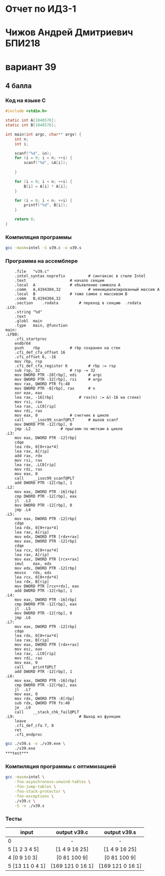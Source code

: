# Отчет по ИДЗ-1
# Чижов Андрей Дмитриевич БПИ218
# вариант 39

## 4 балла
### Код на языке C
```c
#include <stdio.h>

static int A[1048576];
static int B[1048576];

int main(int argc, char** argv) {
    int n;
    int i;

    scanf("%d", &n);
    for (i = 0; i < n; ++i) {
        scanf("%d", &A[i]);
        
    }

    for (i = 0; i < n; ++i) {
    	B[i] = A[i] * A[i];
    }

    for (i = 0; i < n; ++i) {
    	printf("%d", B[i]);
    }

    return 0;
}
```

### Компиляция программы
```sh
gcc -masm=intel -S v39.c -o v39.s
```

### Программа на ассемблере
```assembly
    .file	"v39.c"
	.intel_syntax noprefix			# синтаксис в стиле Intel
	.text					# начало секции
	.local	A				# объявление символа A
	.comm	A,4194304,32			# неинициализированный массив А
	.local	B				# тоже самое с массивом В
	.comm	B,4194304,32			
	.section	.rodata			# переход в секцию  .rodata
.LC0:
	.string	"%d"
	.text
	.globl	main
	.type	main, @function
main:
.LFB0:
	.cfi_startproc
	endbr64
	push	rbp				# rbp сохранен на стек
	.cfi_def_cfa_offset 16			
	.cfi_offset 6, -16
	mov	rbp, rsp
	.cfi_def_cfa_register 6			# rbp := rsp
	sub	rsp, 32				# rsp -= 32
	mov	DWORD PTR -20[rbp], edi		# argc
	mov	QWORD PTR -32[rbp], rsi		# argv
	mov	rax, QWORD PTR fs:40		
	mov	QWORD PTR -8[rbp], rax		# n
	xor	eax, eax			
	lea	rax, -16[rbp] 			# rax(n) := &(-16 на стеке) 
	mov	rsi, rax
	lea	rax, .LC0[rip]
	mov	rdi, rax
	mov	eax, 0				# счетчик в цикле
	call	__isoc99_scanf@PLT		# вызов scanf 
	mov	DWORD PTR -12[rbp], 0		
	jmp	.L2				# прыгаем по меткам в цикле
.L3:						
	mov	eax, DWORD PTR -12[rbp]
	cdqe
	lea	rdx, 0[0+rax*4]
	lea	rax, A[rip]
	add	rax, rdx
	mov	rsi, rax
	lea	rax, .LC0[rip]
	mov	rdi, rax
	mov	eax, 0
	call	__isoc99_scanf@PLT
	add	DWORD PTR -12[rbp], 1
.L2:
	mov	eax, DWORD PTR -16[rbp]
	cmp	DWORD PTR -12[rbp], eax
	jl	.L3
	mov	DWORD PTR -12[rbp], 0
	jmp	.L4
.L5:
	mov	eax, DWORD PTR -12[rbp]
	cdqe
	lea	rdx, 0[0+rax*4]
	lea	rax, A[rip]
	mov	edx, DWORD PTR [rdx+rax]
	mov	eax, DWORD PTR -12[rbp]
	cdqe
	lea	rcx, 0[0+rax*4]
	lea	rax, A[rip]
	mov	eax, DWORD PTR [rcx+rax]
	imul	eax, edx
	mov	edx, DWORD PTR -12[rbp]
	movsx	rdx, edx
	lea	rcx, 0[0+rdx*4]
	lea	rdx, B[rip]
	mov	DWORD PTR [rcx+rdx], eax
	add	DWORD PTR -12[rbp], 1
.L4:
	mov	eax, DWORD PTR -16[rbp]
	cmp	DWORD PTR -12[rbp], eax
	jl	.L5
	mov	DWORD PTR -12[rbp], 0
	jmp	.L6
.L7:
	mov	eax, DWORD PTR -12[rbp]
	cdqe
	lea	rdx, 0[0+rax*4]
	lea	rax, B[rip]
	mov	eax, DWORD PTR [rdx+rax]
	mov	esi, eax
	lea	rax, .LC0[rip]
	mov	rdi, rax
	mov	eax, 0
	call	printf@PLT
	add	DWORD PTR -12[rbp], 1
.L6:
	mov	eax, DWORD PTR -16[rbp]
	cmp	DWORD PTR -12[rbp], eax
	jl	.L7
	mov	eax, 0
	mov	rdx, QWORD PTR -8[rbp]
	sub	rdx, QWORD PTR fs:40
	je	.L9
	call	__stack_chk_fail@PLT
.L9:							# Выход из функции
	leave					
	.cfi_def_cfa 7, 8
	ret
	.cfi_endproc
```

```sh
gcc ./v39.s -o ./v39.exe \
    ./v39.exe
***test***
```


### Компиляция программы с оптимизацией
```sh
gcc -masm=intel \
    -fno-asynchronous-unwind-tables \
    -fno-jump-tables \
    -fno-stack-protector \
    -fno-exceptions \
    ./v39.c \
    -S -o ./v39.s
```

### Тесты

| input  | output v39.c            | output v39.s           |
|-----------------|:---------------:|:---------------:|
| 0 | - | - |
| 5 [1 2 3 4 5]       | [1 4 9 16 25]     | [1 4 9 16 25]     |
| 4 [0 9 10 3]    | [0 81 100 9] | [0 81 100 9] |
| 5 [13 11 0 4 1]| [169 121 0 16 1]|[169 121 0 16 1]|
